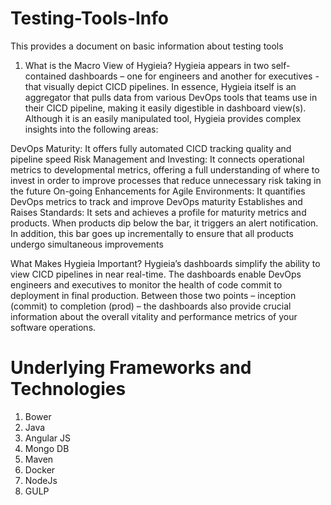 # Testing-Tools-Info
This provides a document on basic information about testing tools

1. What is the Macro View of Hygieia?
Hygieia appears in two self-contained dashboards – one for engineers and another for executives - that visually depict CICD pipelines. In essence, Hygieia itself is an aggregator that pulls data from various DevOps tools that teams use in their CICD pipeline, making it easily digestible in dashboard view(s). Although it is an easily manipulated tool, Hygieia provides complex insights into the following areas:

DevOps Maturity: It offers fully automated CICD tracking quality and pipeline speed
Risk Management and Investing: It connects operational metrics to developmental metrics, offering a full understanding of where to invest in order to improve processes that reduce unnecessary risk taking in the future
On-going Enhancements for Agile Environments: It quantifies DevOps metrics to track and improve DevOps maturity
Establishes and Raises Standards: It sets and achieves a profile for maturity metrics and products. When products dip below the bar, it triggers an alert notification. In addition, this bar goes up incrementally to ensure that all products undergo simultaneous improvements

What Makes Hygieia Important?
Hygieia’s dashboards simplify the ability to view CICD pipelines in near real-time. The dashboards enable DevOps engineers and executives to monitor the health of code commit to deployment in final production. Between those two points – inception (commit) to completion (prod) – the dashboards also provide crucial information about the overall vitality and performance metrics of your software operations.

# Underlying Frameworks and Technologies
1. Bower
2. Java
3. Angular JS
4. Mongo DB
5. Maven
6. Docker
7. NodeJs
8. GULP

